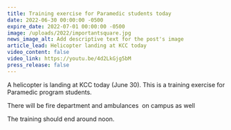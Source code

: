 ```yaml
---
title: Training exercise for Paramedic students today
date: 2022-06-30 00:00:00 -0500
expire_date: 2022-07-01 00:00:00 -0500
image: /uploads/2022/importantsquare.jpg
news_image_alt: Add descriptive text for the post's image
article_lead: Helicopter landing at KCC today
video_content: false
video_link: https://youtu.be/4d2LkGjg5bM
press_release: false
---
```

A helicopter is landing at KCC today (June 30). This is a training exercise for Paramedic program students.

There will be fire department and ambulances&nbsp; on campus as well&nbsp;

The training should end around noon.
